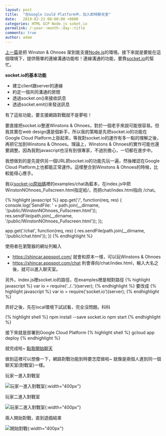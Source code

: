 ```yaml
---
layout: post
title:  "在Google Could Platform中，加入即時聊天室"
date:   2019-02-21 08:00:00 +0800
categories: HTML GCP Node.js soket.io
permalink: /:year-:month-:day-:title
comments: true
author: adam
---
```

[上一篇][host-winstons-and-ohnoes-on-google-could-platform]是把 Winston & Ohnoes 架到能支援[Node.js][node.js]的環境。接下來就是要能在這個環境下，提供簡單的連線溝通功能啦！連線溝通的功能，要靠[socket.io][socket.io]的幫忙。

**socket.io的基本功能**
- 建立client跟server的連線
- 約定一個共同溝通的房間
- 透過socket.on()來接收訊息
- 透過socket.emit()來發送訊息

有了這些功能，要支援網路對戰就不是夢啦！

要直接把socket.io整進Winstons & Ohnoes，對於一個老手來說可能很容易。但我其實在web design還是個新手，所以我的策略是先把socket.io的功能在Google Cloud Platform上掛起來，等我對socket.io的運作有多一點的理解之後，再把它加到Winstons & Ohnoes。理論上，Winstons & Ohnoes的實作可能也還要調整。因為我對javascript也沒有到很專家，不過別擔心，一切都在進步中。

我想做到的是先提供另一個URL把socket.io的功能先玩一遍，然後確認在Google Cloud Platform上也都能正常運作。這樣整合到Winstons & Ohnoes的時候，比較能得心應手。

我以[socket-io原始碼][socket.io-github]裡的examples/chat為藍本，在index.js中把WinstonNOhnoes_Fullscreen.html指定給/，而把chat/index.html指向 /chat。

{% highlight javascript %}
app.get('/', function(req, res) {
  console.log('SendFile: ' + path.join(__dirname, '/public/WinstonNOhnoes_Fullscreen.html'));
  res.sendFile(path.join(__dirname, '/public/WinstonNOhnoes_Fullscreen.html'));
});

app.get('/chat', function(req, res) {
  res.sendFile(path.join(__dirname, '/public/chat.html'));
})
{% endhighlight %}


使用者在瀏覽器的網址列輸入
- https://shincar.appspot.com/ 就會和原本一樣，可以玩Winstons & Ohnoes
- https://shincar.appspot.com/chat 則會導向/chat/index.html，輸入大名之後，就可以進入聊天室。

另外，index.js裡socket.io的路徑，在examples裡是相對路徑
{% highlight javascript %}
var io = require('../..')(server);
{% endhighlight %}
要改成
{% highlight javascript %}
var io = require('socket.io')(server);
{% endhighlight %}

弄好之後，先在local環境下試試看，完全沒問題。科科

{% highlight shell %}
npm install --save socket.io
npm start
{% endhighlight %}

接下來就是部署到Google Cloud Platform
{% highlight shell %}
gcloud app deploy
{% endhighlight %}

就完成啦~ [點我開始聊天][gcp-shincar-chat-room]

做到這裡可以想像一下，網路對戰功能到時要怎麼做啦~ 就像是兩個人進到同一個聊天室(對戰室)一樣。

玩家一進入對戰室

![玩家一進入對戰室]({{site.baseurl}}/images/socket.io-player1_enter.png){:width="400px"}

玩家二進入對戰室

![玩家二進入對戰室]({{site.baseurl}}/images/socket.io-lobby.png){:width="400px"}

兩人開始對戰，直到遊戲結束

![開始對戰]({{site.baseurl}}/images/socket.io-chat.png){:width="400px"}



[host-winstons-and-ohnoes-on-google-could-platform]: https://shincar.github.io/2019-02-19-host-winstons-and-ohnoes-on-google-could-platform
[node.js]: https://nodejs.org/
[socket.io]: https://socket.io/
[winstons-and-ohnoes-v2]: https://github.com/shincar/WinstonsNOhnoes_v2
[gpc-winstons-and-ohnoes]: https://20190221t154429-dot-shincar.appspot.com/
[socket.io-github]: https://github.com/socketio/socket.io
[gcp-shincar-chat-room]: https://20190301t085415-dot-shincar.appspot.com/chat/
